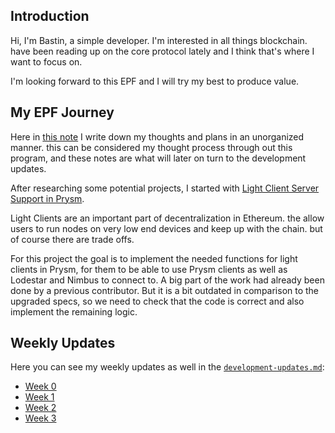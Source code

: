 ## Introduction

Hi, I'm Bastin, a simple developer. I'm interested in all things blockchain. have been reading up on the core protocol lately and I think that's where I want to focus on.

I'm looking forward to this EPF and I will try my best to produce value.

## My EPF Journey

Here in [this note](https://hackmd.io/@Bastin/r1oxkeNVR) I write down my thoughts and plans in an unorganized manner. this can be considered my thought process through out this program, and these notes are what will later on turn to the development updates.

After researching some potential projects, I started with [Light Client Server Support in Prysm](https://github.com/eth-protocol-fellows/cohort-five/blob/main/projects/project-ideas.md#prysm-light-client-support).

Light Clients are an important part of decentralization in Ethereum. the allow users to run nodes on very low end devices and keep up with the chain. but of course there are trade offs.

For this project the goal is to implement the needed functions for light clients in Prysm, for them to be able to use Prysm clients as well as Lodestar and Nimbus to connect to. A big part of the work had already been done by a previous contributor. But it is a bit outdated in comparison to the upgraded specs, so we need to check that the code is correct and also implement the remaining logic.

## Weekly Updates

Here you can see my weekly updates as well in the [`development-updates.md`](https://github.com/eth-protocol-fellows/cohort-five/blob/main/development-updates.md):

- [Week 0](https://hackmd.io/@Bastin/HJ6hOLQHC)
- [Week 1](https://hackmd.io/@Bastin/HyM3AmnrA)
- [Week 2](https://hackmd.io/@Bastin/H1JgDZLU0)
- [Week 3](https://hackmd.io/@Bastin/By8UVwlPA)